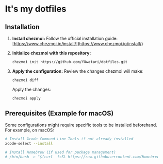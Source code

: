 # It's my dotfiles

## Installation

1. **Install chezmoi:** Follow the official installation guide: [https://www.chezmoi.io/install/](https://www.chezmoi.io/install/)
2. **Initialize chezmoi with this repository:**

    ```bash
    chezmoi init https://github.com/YOwatari/dotfiles.git
    ```

3. **Apply the configuration:**
    Review the changes chezmoi will make:

    ```bash
    chezmoi diff
    ```

    Apply the changes:

    ```bash
    chezmoi apply
    ```

## Prerequisites (Example for macOS)

Some configurations might require specific tools to be installed beforehand. For example, on macOS:

```bash
# Install Xcode Command Line Tools if not already installed
xcode-select --install

# Install Homebrew (if used for package management)
# /bin/bash -c "$(curl -fsSL https://raw.githubusercontent.com/Homebrew/install/HEAD/install.sh)"
```

